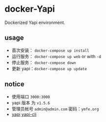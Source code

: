 # docker-Yapi

Dockerized Yapi environment.

## usage

* 首次安装：  `docker-compose up install`
* 运行服务：  `docker-compose up web` or with `-d`
* 停止服务：  `docker-compose down`
* 更新 yapi：`docker-compose up update` 

## notice

* 使用端口 `3000:3000`
* yapi 版本 为 `v1.5.6`
* 管理员帐号 `admin@admin.com` 密码：`ymfe.org`
* [yapi](https://github.com/YMFE/yapi) [yapi-cli](https://github.com/YMFE/yapi-cli) 
